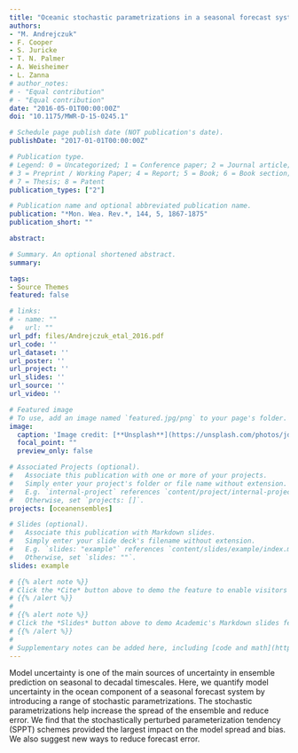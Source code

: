 ```yaml
---
title: "Oceanic stochastic parametrizations in a seasonal forecast system"
authors:
- "M. Andrejczuk"
- F. Cooper
- S. Juricke 
- T. N. Palmer
- A. Weisheimer
- L. Zanna
# author_notes:
# - "Equal contribution"
# - "Equal contribution"
date: "2016-05-01T00:00:00Z"
doi: "10.1175/MWR-D-15-0245.1"

# Schedule page publish date (NOT publication's date).
publishDate: "2017-01-01T00:00:00Z"

# Publication type.
# Legend: 0 = Uncategorized; 1 = Conference paper; 2 = Journal article;
# 3 = Preprint / Working Paper; 4 = Report; 5 = Book; 6 = Book section;
# 7 = Thesis; 8 = Patent
publication_types: ["2"]

# Publication name and optional abbreviated publication name.
publication: "*Mon. Wea. Rev.*, 144, 5, 1867-1875"
publication_short: ""

abstract: 

# Summary. An optional shortened abstract.
summary: 

tags:
- Source Themes
featured: false

# links:
# - name: ""
#   url: ""
url_pdf: files/Andrejczuk_etal_2016.pdf
url_code: ''
url_dataset: ''
url_poster: ''
url_project: ''
url_slides: ''
url_source: ''
url_video: ''

# Featured image
# To use, add an image named `featured.jpg/png` to your page's folder. 
image:
  caption: 'Image credit: [**Unsplash**](https://unsplash.com/photos/jdD8gXaTZsc)'
  focal_point: ""
  preview_only: false

# Associated Projects (optional).
#   Associate this publication with one or more of your projects.
#   Simply enter your project's folder or file name without extension.
#   E.g. `internal-project` references `content/project/internal-project/index.md`.
#   Otherwise, set `projects: []`.
projects: [oceanensembles]

# Slides (optional).
#   Associate this publication with Markdown slides.
#   Simply enter your slide deck's filename without extension.
#   E.g. `slides: "example"` references `content/slides/example/index.md`.
#   Otherwise, set `slides: ""`.
slides: example

# {{% alert note %}}
# Click the *Cite* button above to demo the feature to enable visitors to import publication metadata into their reference management software.
# {{% /alert %}}
# 
# {{% alert note %}}
# Click the *Slides* button above to demo Academic's Markdown slides feature.
# {{% /alert %}}
# 
# Supplementary notes can be added here, including [code and math](https://sourcethemes.com/academic/docs/writing-markdown-latex/).
---
```

Model uncertainty is one of the main sources of uncertainty in ensemble prediction on seasonal to decadal timescales.
Here, we quantify model uncertainty in the ocean component of a seasonal forecast system by introducing a range of stochastic parametrizations.
The stochastic parametrizations help increase the spread of the ensemble and reduce error.
We find that the stochastically perturbed parameterization tendency (SPPT) schemes provided the largest impact on the model spread and bias. We also suggest new ways to reduce forecast error.




